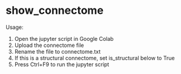

   show_connectome
   ===============

   Usage:
   1. Open the jupyter script in Google Colab
   2. Upload the connectome file
   3. Rename the file to connectome.txt
   4. If this is a structural connectome, set is_structural below to True
   5. Press Ctrl+F9 to run the jupyter script
